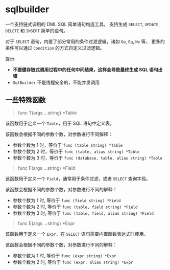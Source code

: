 # sqlbuilder

一个支持链式调用的 DML SQL 简单语句构造工具。
支持生成 `SELECT`, `UPDATE`, `DELETE` 和 `INSERT` 简单的语句。

对于 `SELECT` 语句，内置了部分常用的条件过滤逻辑，诸如 `Ge`, `Eq`, `Ne` 等，
更多的条件可以通过 `Condition` 的方式自定义过滤逻辑。

提示:
+ **不要缓存链式调用过程中的任何中间结果，这样会导致最终生成 SQL 语句出错**
+ `SqlBuilder` 不是线程安全的，不能并发调用

## 一些特殊函数

> func T(args ...string) *Table

该函数用于定义一个 `Table`，用于 SQL 语句中定义表。

该函数会根据不同的参数个数，对参数进行不同解释：
+ 参数个数为 1 时，等价于 `func (table string) *Table`
+ 参数个数为 2 时，等价于 `func (table, alias string) *Table`
+ 参数个数为 3 时，等价于 `func (database, table, alias string) *Table`

> func F(args ...string) *Field

该函数用于定义一个 `Field`，通常用于条件过滤，或者 `SELECT` 查询字段。

该函数会根据不同的参数个数，对参数进行不同的解释：
+ 参数个数为 1 时, 等价于 `func (field string) *Field`
+ 参数个数为 2 时, 等价于 `func (table, field string) *Field`
+ 参数个数为 3 时, 等价于 `func (table, field, alias string) *Field`

> func E(args ...string) *Expr

该函数用于定义一个 `Expr`，在 `SELECT` 语句需要内置函数表达式时使用。

该函数会根据不同的参数个数，对参数进行不同的解释：
+ 参数个数为 1 时, 等价于 `func (expr string) *Expr`
+ 参数个数为 2 时, 等价于 `func (expr, alias string) *Expr`
